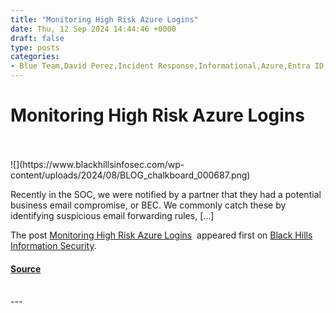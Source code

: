```yaml
---
title: "Monitoring High Risk Azure Logins"
date: Thu, 12 Sep 2024 14:44:46 +0000
draft: false
type: posts
categories: 
- Blue Team,David Perez,Incident Response,Informational,Azure,Entra ID,SIEM,SOC
---
```

# Monitoring High Risk Azure Logins

<br/>

<br/>
![](https://www.blackhillsinfosec.com/wp-content/uploads/2024/08/BLOG_chalkboard_000687.png)

Recently in the SOC, we were notified by a partner that they had a potential business email compromise, or BEC. We commonly catch these by identifying suspicious email forwarding rules, \[…\]

The post [Monitoring High Risk Azure Logins](https://www.blackhillsinfosec.com/monitoring-high-risk-azure-logins/)  appeared first on [Black Hills Information Security](https://www.blackhillsinfosec.com).

#### [Source](https://www.blackhillsinfosec.com/monitoring-high-risk-azure-logins/)

<br/>
---
